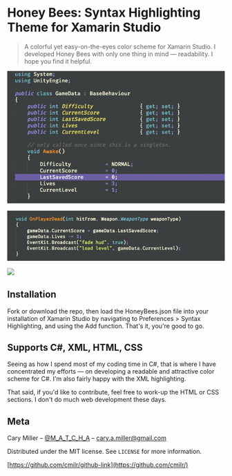 # Honey Bees: Syntax Highlighting Theme for Xamarin Studio
> A colorful yet easy-on-the-eyes color scheme for Xamarin Studio. I developed Honey Bees with 
only one thing in mind — readability. I hope you find it helpful. 

![](screenshot_class.png)

![](screenshot_method.png)

![](screenshot_xml.png)

## Installation

Fork or download the repo, then load the HoneyBees.json file into your installation of Xamarin Studio 
by navigating to Preferences > Syntax Highlighting, and using the Add function. That's it, you're good to go.

## Supports C#, XML, HTML, CSS

Seeing as how I spend most of my coding time in C#, that is where I have concentrated my efforts — on developing a readable
and attractive color scheme for C#. I'm also fairly happy with the XML highlighting.

That said, if you'd like to contribute, feel free to work-up the HTML or CSS sections. I don't do much web development
these days.

## Meta

Cary Miller – [@M_A_T_C_H_A](https://twitter.com/M_A_T_C_H_A) – cary.a.miller@gmail.com

Distributed under the MIT license. See ``LICENSE`` for more information.

[https://github.com/cmilr/github-link](https://github.com/cmilr/)

